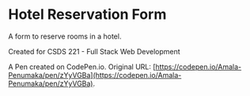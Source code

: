 # Hotel Reservation Form
A form to reserve rooms in a hotel.

Created for CSDS 221 - Full Stack Web Development

A Pen created on CodePen.io. Original URL: [https://codepen.io/Amala-Penumaka/pen/zYyVGBa](https://codepen.io/Amala-Penumaka/pen/zYyVGBa).


